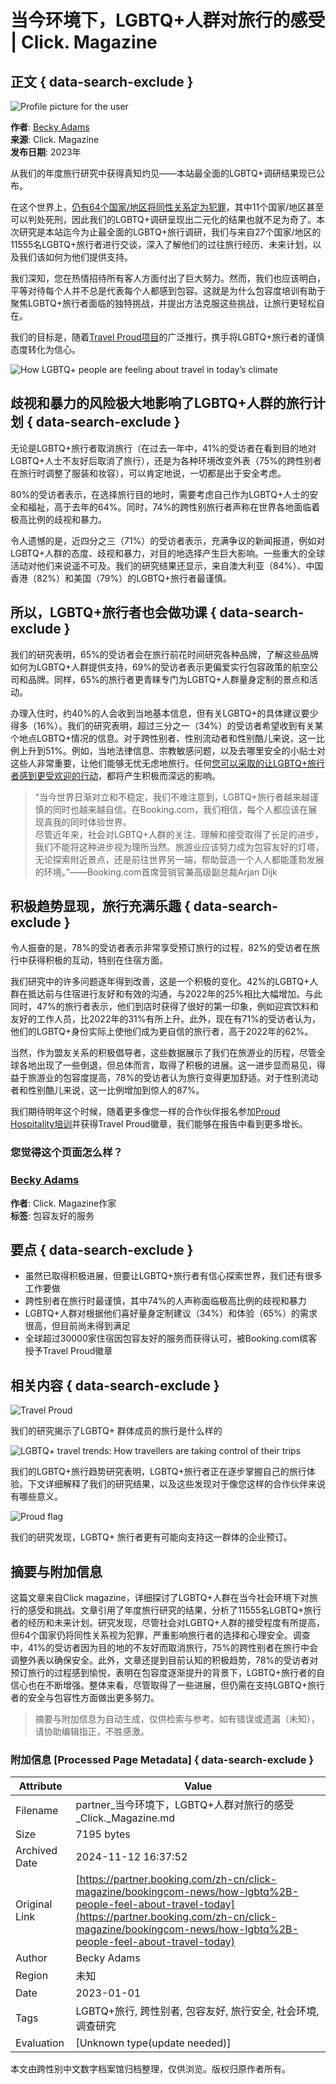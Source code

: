# 当今环境下，LGBTQ+人群对旅行的感受 | Click. Magazine

## 正文 { data-search-exclude }


![Profile picture for the user](/sites/default/files/styles/avatar_default/public/2023-04/becky_adams.png?itok=O1bFcE74)

**作者**: [Becky Adams](/zh-cn/taxonomy/term/3543)  
**来源**: Click. Magazine  
**发布日期**: 2023年

从我们的年度旅行研究中获得真知灼见——本站最全面的LGBTQ+调研结果现已公布。

在这个世界上，[仍有64个国家/地区将同性关系定为犯罪](https://database.ilga.org/criminalisation-consensual-same-sex-sexual-acts "(opens in a new window)")，其中11个国家/地区甚至可以判处死刑，因此我们的LGBTQ+调研呈现出二元化的结果也就不足为奇了。本次研究是本站迄今为止最全面的LGBTQ+旅行调研，我们与来自27个国家/地区的11555名LGBTQ+旅行者进行交谈，深入了解他们的过往旅行经历、未来计划，以及我们该如何为他们提供支持。 

我们深知，您在热情招待所有客人方面付出了巨大努力。然而，我们也应该明白，平等对待每个人并不总是代表每个人都感到包容。这就是为什么包容度培训有助于聚焦LGBTQ+旅行者面临的独特挑战，并提出方法克服这些挑战，让旅行更轻松自在。

我们的目标是，随着[Travel Proud项目](/zh-cn/proud-certified "Travel Proud")的广泛推行，携手将LGBTQ+旅行者的谨慎态度转化为信心。

![How LGBTQ+ people are feeling about travel in today’s climate](/sites/default/files/styles/image_paragraph_desktop/public/2023-06/2023_travel_proud_lgbtq_traveller_research-1.png?itok=MJI7U8eP)

## 歧视和暴力的风险极大地影响了LGBTQ+人群的旅行计划 { data-search-exclude }

无论是LGBTQ+旅行者取消旅行（在过去一年中，41%的受访者在看到目的地对LGBTQ+人士不友好后取消了旅行），还是为各种环境改变外表（75%的跨性别者在旅行时调整了服装和妆容），可以肯定地说，一切都是出于安全考虑。

80%的受访者表示，在选择旅行目的地时，需要考虑自己作为LGBTQ+人士的安全和福祉，高于去年的64%。同时，74%的跨性别旅行者声称在世界各地面临着极高比例的歧视和暴力。

令人遗憾的是，近四分之三（71%）的受访者表示，充满争议的新闻报道，例如对LGBTQ+人群的态度、歧视和暴力，对目的地选择产生巨大影响。一些重大的全球活动对他们来说遥不可及。我们的研究结果还显示，来自澳大利亚（84%）、中国香港（82%）和美国（79%）的LGBTQ+旅行者最谨慎。

## 所以，LGBTQ+旅行者也会做功课 { data-search-exclude }

我们的研究表明，65%的受访者会在旅行前花时间研究各种品牌，了解这些品牌如何为LGBTQ+人群提供支持，69%的受访者表示更偏爱实行包容政策的航空公司和品牌。同样，65%的旅行者更青睐专门为LGBTQ+人群量身定制的景点和活动。

办理入住时，约40%的人会收到当地基本信息，但有关LGBTQ+的具体建议要少得多（16%）。我们的研究表明，超过三分之一（34%）的受访者希望收到有关某个地点LGBTQ+情况的信息。对于跨性别者、性别流动者和性别酷儿来说，这一比例上升到51%。例如，当地法律信息、宗教敏感问题，以及去哪里安全的小贴士对这些人非常重要，让他们能够无忧无虑地旅行。任何[您可以采取的让LGBTQ+旅行者感到更受欢迎的行动](/zh-cn/click-magazine/%E8%B6%8B%E5%8A%BF%E4%B8%8E%E8%A7%81%E8%A7%A3/%E6%82%A8%E5%8F%AF%E4%BB%A5%E9%87%87%E5%8F%965%E9%A1%B9%E8%A1%8C%E5%8A%A8%EF%BC%8C%E8%AE%A9%E8%B4%B5%E4%BD%8F%E5%AE%BF%E6%9B%B4%E9%80%82%E5%90%88lgbtq%E5%AE%A2%E4%BA%BA "您可以采取5项行动，让贵住宿更适合LGBTQ+客人")，都将产生积极而深远的影响。

> “当今世界日渐对立和不稳定，我们不难注意到，LGBTQ+旅行者越来越谨慎的同时也越来越自信。在Booking.com，我们相信，每个人都应该在展现真我的同时体验世界。  
> 尽管近年来，社会对LGBTQ+人群的关注、理解和接受取得了长足的进步，我们不能将这种进步视为理所当然。旅游业应该努力成为包容友好的灯塔，无论探索附近景点，还是前往世界另一端，帮助营造一个人人都能蓬勃发展的环境。”——Booking.com首席营销官兼高级副总裁Arjan Dijk

## 积极趋势显现，旅行充满乐趣   { data-search-exclude }

令人振奋的是，78%的受访者表示非常享受预订旅行的过程，82%的受访者在旅行中获得积极的互动，特别在住宿方面。

我们研究中的许多问题逐年得到改善，这是一个积极的变化。42%的LGBTQ+人群在抵达前与住宿进行友好和有效的沟通，与2022年的25%相比大幅增加。与此同时，47%的旅行者表示，他们到店时获得了很好的第一印象，例如迎宾饮料和友好的工作人员，比2022年的31%有所上升。此外，现在有71%的受访者认为，他们的LGBTQ+身份实际上使他们成为更自信的旅行者，高于2022年的62%。

当然，作为盟友关系的积极倡导者，这些数据展示了我们在旅游业的历程，尽管全球各地出现了一些倒退，但总体而言，取得了积极的进展。这一进步显而易见，得益于旅游业的包容度提高，78%的受访者认为旅行变得更加舒适。对于性别流动者和性别酷儿来说，这一比例增加到惊人的87%。 

我们期待明年这个时候，随着更多像您一样的合作伙伴报名参加[Proud Hospitality培训](/zh-cn/travel-proud-hospitality-training "Travel Proud培训")并获得Travel Proud徽章，我们能够在报告中看到更多增长。

### 您觉得这个页面怎么样？

### [Becky Adams](/zh-cn/taxonomy/term/3543)

**作者**: Click. Magazine作家  
**标签**: 包容友好的服务

## 要点 { data-search-exclude }

-   虽然已取得积极进展，但要让LGBTQ+旅行者有信心探索世界，我们还有很多工作要做
-   跨性别者在旅行时最谨慎，其中74%的人声称面临极高比例的歧视和暴力
-   LGBTQ+人群对根据他们喜好量身定制建议（34%）和体验（65%）的需求很高，但目前尚未得到满足
-   全球超过30000家住宿因包容友好的服务而获得认可，被Booking.com缤客授予Travel Proud徽章

## 相关内容 { data-search-exclude }

![Travel Proud](/sites/default/files/styles/teaser_block/public/2022-08/gettyimages-1205650540_2.jpg?itok=odMLBGlc)

我们的研究揭示了LGBTQ+ 群体成员的旅行是什么样的

![LGBTQ+ travel trends: How travellers are taking control of their trips](/sites/default/files/styles/teaser_block/public/2024-09/screenshot_2024-09-30_at_11.08.51.png?itok=iTbq56ag)

我们的LGBTQ+旅行趋势研究表明，LGBTQ+旅行者正在逐步掌握自己的旅行体验。下文详细解释了我们的研究结果，以及这些发现对于像您这样的合作伙伴来说有哪些意义。

![Proud flag](/sites/default/files/styles/teaser_block/public/2022-08/_mg_5313_2.jpg?itok=VrDRrU9n)

我们的研究发现，LGBTQ+ 旅行者更有可能向支持这一群体的企业预订。
<!-- tcd_original_link https://partner.booking.com/zh-cn/click-magazine/bookingcom-news/how-lgbtq%2B-people-feel-about-travel-today -->
## 摘要与附加信息

<!-- tcd_abstract -->
这篇文章来自Click magazine，详细探讨了LGBTQ+人群在当今社会环境下对旅行的感受和挑战。文章引用了年度旅行研究的结果，分析了11555名LGBTQ+旅行者的经历和未来计划。研究发现，尽管社会对LGBTQ+人群的接受程度有所提高，但64个国家仍将同性关系视为犯罪，严重影响旅行者的选择和心理安全。调查中，41%的受访者因为目的地的不友好而取消旅行，75%的跨性别者在旅行中会调整外表以确保安全。此外，文章还提到目前认知的积极趋势，78%的受访者对预订旅行的过程感到愉悦，表明在包容度逐渐提升的背景下，LGBTQ+旅行者的自信心也在不断增强。整体来看，尽管取得了一些进展，但仍需在支持LGBTQ+旅行者的安全与包容性方面做出更多努力。
<!-- tcd_abstract_end -->

> 摘要与附加信息为自动生成，仅供检索与参考。如有错误或遗漏（未知），请协助编辑指正，不胜感激。

### 附加信息 [Processed Page Metadata] { data-search-exclude }

| Attribute       | Value                                  |
|-----------------|----------------------------------------|
| Filename        | partner_当今环境下，LGBTQ+人群对旅行的感受_Click._Magazine.md                             |
| Size            | 7195 bytes                           |
| Archived Date   | 2024-11-12 16:37:52                             |
| Original Link   | [https://partner.booking.com/zh-cn/click-magazine/bookingcom-news/how-lgbtq%2B-people-feel-about-travel-today](https://partner.booking.com/zh-cn/click-magazine/bookingcom-news/how-lgbtq%2B-people-feel-about-travel-today)                       |
| Author          | Becky Adams                               |
| Region          | 未知                               |
| Date            | 2023-01-01                                 |
| Tags            | LGBTQ+旅行, 跨性别者, 包容友好, 旅行安全, 社会环境, 调查研究                                 |
| Evaluation            | [Unknown type(update needed)]                                 |
<!-- tcd_table_end -->

本文由跨性别中文数字档案馆归档整理，仅供浏览。版权归原作者所有。
